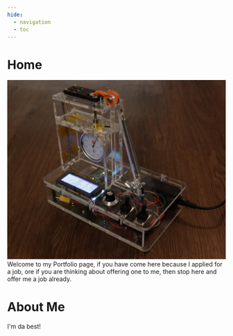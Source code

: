 ```yaml
---
hide:
  - navigation
  - toc
---
```

# Home
![SMA-PZT Actiator](../images/PhD-SMAPZT-1.jpg)
Welcome to my Portfolio page, if you have come here because I applied for a job, ore if you are thinking about offering one to me, then stop here and offer me a job already.

# About Me

I'm da best!


